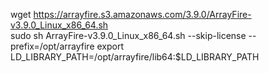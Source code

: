 wget https://arrayfire.s3.amazonaws.com/3.9.0/ArrayFire-v3.9.0_Linux_x86_64.sh  
sudo sh ArrayFire-v3.9.0_Linux_x86_64.sh  --skip-license --prefix=/opt/arrayfire 
export LD_LIBRARY_PATH=/opt/arrayfire/lib64:$LD_LIBRARY_PATH 
